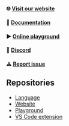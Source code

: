 #### 🌐 [Visit our website](https://pomsky-lang.org/)

#### 📝 [Documentation](https://pomsky-lang.org/docs/get-started/introduction/)

#### ▶️ [Online playground](https://playground.pomsky-lang.org/)

#### 💬 [Discord](https://discord.gg/uwap2uxMFp)

#### ⚠️ [Report issue](https://github.com/pomsky-lang/pomsky/issues)

## Repositories

- [Language](https://github.com/pomsky-lang/pomsky)
- [Website](https://github.com/pomsky-lang/website)
- [Playground](https://github.com/pomsky-lang/playground)
- [VS Code extension](https://github.com/pomsky-lang/pomsky-vscode)
